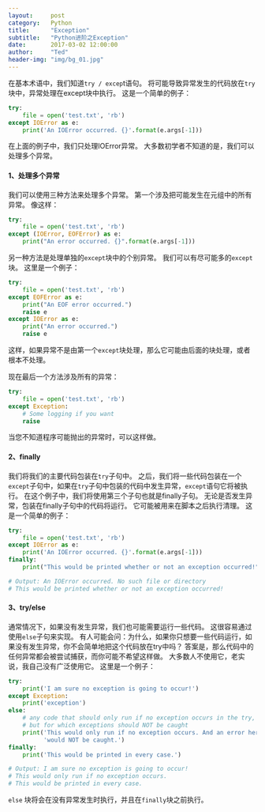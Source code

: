 ```yaml
---
layout:     post
category:   Python
title:      "Exception"
subtitle:   "Python进阶之Exception"
date:       2017-03-02 12:00:00
author:     "Ted"
header-img: "img/bg_01.jpg"
---
```


在基本术语中，我们知道`try / excep`t语句。 将可能导致异常发生的代码放在`try`块中，异常处理在except块中执行。 这是一个简单的例子：

```python
try:
    file = open('test.txt', 'rb')
except IOError as e:
    print('An IOError occurred. {}'.format(e.args[-1]))
```

在上面的例子中，我们只处理IOError异常。 大多数初学者不知道的是，我们可以处理多个异常。

#### 1、处理多个异常

我们可以使用三种方法来处理多个异常。 第一个涉及把可能发生在元组中的所有异常。 像这样：

```python
try:
    file = open('test.txt', 'rb')
except (IOError, EOFError) as e:
    print("An error occurred. {}".format(e.args[-1]))
```

另一种方法是处理单独的`except`块中的个别异常。 我们可以有尽可能多的`except`块。 这里是一个例子：

```python
try:
    file = open('test.txt', 'rb')
except EOFError as e:
    print("An EOF error occurred.")
    raise e
except IOError as e:
    print("An error occurred.")
    raise e
```

这样，如果异常不是由第一个`except`块处理，那么它可能由后面的块处理，或者根本不处理。 

现在最后一个方法涉及所有的异常：

```python
try:
    file = open('test.txt', 'rb')
except Exception:
    # Some logging if you want
    raise
```

当您不知道程序可能抛出的异常时，可以这样做。

#### 2、finally

我们将我们的主要代码包装在`try`子句中。 之后，我们将一些代码包装在一个`except`子句中，如果在`try`子句中包装的代码中发生异常，`except`语句它将被执行。 在这个例子中，我们将使用第三个子句也就是finally子句。 无论是否发生异常，包装在finally子句中的代码将运行。 它可能被用来在脚本之后执行清理。 这是一个简单的例子：

```python
try:
    file = open('test.txt', 'rb')
except IOError as e:
    print('An IOError occurred. {}'.format(e.args[-1]))
finally:
    print("This would be printed whether or not an exception occurred!")

# Output: An IOError occurred. No such file or directory
# This would be printed whether or not an exception occurred!
```

#### 3、try/else

通常情况下，如果没有发生异常，我们也可能需要运行一些代码。 这很容易通过使用`else`子句来实现。 有人可能会问：为什么，如果你只想要一些代码运行，如果没有发生异常，你不会简单地把这个代码放在try中吗？ 答案是，那么代码中的任何异常都会被尝试捕获，而你可能不希望这样做。 大多数人不使用它，老实说，我自己没有广泛使用它。 这里是一个例子：

```python
try:
    print('I am sure no exception is going to occur!')
except Exception:
    print('exception')
else:
    # any code that should only run if no exception occurs in the try,
    # but for which exceptions should NOT be caught
    print('This would only run if no exception occurs. And an error here '
          'would NOT be caught.')
finally:
    print('This would be printed in every case.')

# Output: I am sure no exception is going to occur!
# This would only run if no exception occurs.
# This would be printed in every case.
```

 `else` 块将会在没有异常发生时执行，并且在`finally`块之前执行。